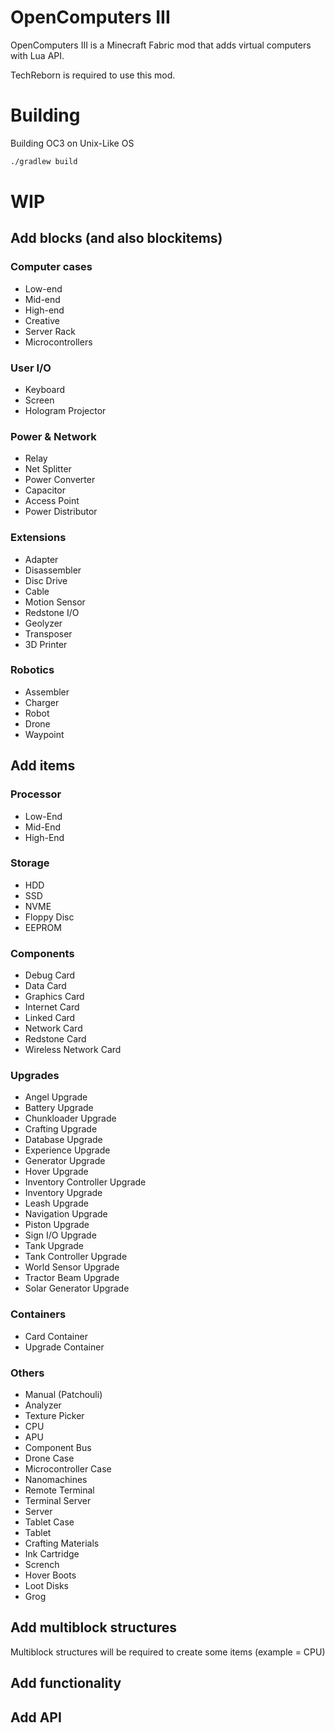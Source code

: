 # OpenComputers III
OpenComputers III is a Minecraft Fabric mod that adds virtual computers with Lua API. 

TechReborn is required to use this mod.
# Building
Building OC3 on Unix-Like OS
```bash
./gradlew build
```

# WIP
## Add blocks (and also blockitems)
### Computer cases
* Low-end
* Mid-end
* High-end
* Creative
* Server Rack
* Microcontrollers
### User I/O
* Keyboard
* Screen
* Hologram Projector
### Power & Network
* Relay
* Net Splitter
* Power Converter
* Capacitor
* Access Point
* Power Distributor
### Extensions
* Adapter
* Disassembler
* Disc Drive
* Cable
* Motion Sensor
* Redstone I/O
* Geolyzer
* Transposer
* 3D Printer
### Robotics
* Assembler
* Charger
* Robot
* Drone
* Waypoint
## Add items
### Processor
* Low-End
* Mid-End
* High-End
### Storage
* HDD
* SSD
* NVME
* Floppy Disc
* EEPROM
### Components
* Debug Card
* Data Card
* Graphics Card
* Internet Card
* Linked Card
* Network Card
* Redstone Card
* Wireless Network Card
### Upgrades
* Angel Upgrade
* Battery Upgrade
* Chunkloader Upgrade
* Crafting Upgrade
* Database Upgrade
* Experience Upgrade
* Generator Upgrade
* Hover Upgrade
* Inventory Controller Upgrade
* Inventory Upgrade
* Leash Upgrade
* Navigation Upgrade
* Piston Upgrade
* Sign I/O Upgrade
* Tank Upgrade
* Tank Controller Upgrade
* World Sensor Upgrade
* Tractor Beam Upgrade
* Solar Generator Upgrade
### Containers
* Card Container
* Upgrade Container
### Others
* Manual (Patchouli)
* Analyzer
* Texture Picker
* CPU
* APU
* Component Bus
* Drone Case
* Microcontroller Case
* Nanomachines
* Remote Terminal
* Terminal Server
* Server
* Tablet Case
* Tablet
* Crafting Materials
* Ink Cartridge
* Scrench
* Hover Boots
* Loot Disks
* Grog
## Add multiblock structures
Multiblock structures will be required to create some items (example = CPU)
## Add functionality
## Add API
